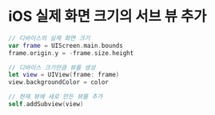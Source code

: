 # iOS 실제 화면 크기의 서브 뷰 추가

```swift
// 디바이스의 실제 화면 크기
var frame = UIScreen.main.bounds
frame.origin.y = -frame.size.height

// 디바이스 크기만큼 뷰를 생성
let view = UIView(frame: frame)
view.backgroundColor = color

// 현재 뷰에 새로 만든 뷰를 추가
self.addSubview(view)
```
